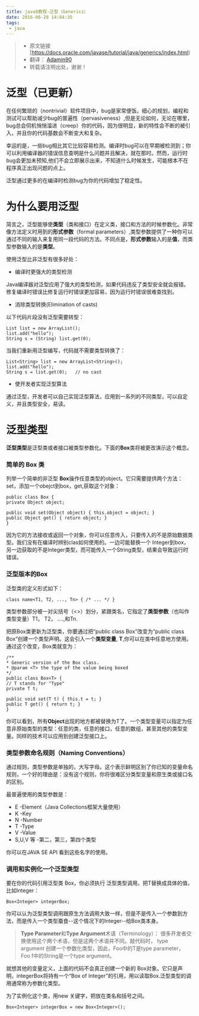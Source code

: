 ```yaml
---
title: java8教程-泛型（Generics）
date: 2016-06-28 14:04:35
tags:
 - java
---
```

> - 原文链接 [https://docs.oracle.com/javase/tutorial/java/generics/index.html)
> - 翻译： [Adamin90](https://github.com/adamin1990)
> - 转载请注明出处，谢谢！

# 泛型（已更新） #

 在任何繁琐的（nontrivial）软件项目中，bug是家常便饭。细心的规划，编程和测试可以帮助减少bug的普遍性（pervasiveness）,但是无论如何，无论在哪里，bug总会伺机悄悄溜进（creep）你的代码，因为很明显，新的特性会不断的被引入，并且你的代码基数会不断变大和复杂。
  
  幸运的是，一些bug相比其它比较容易检测。编译时bug可以在早期被检测到；你可以利用编译器的错误信息查明是什么问题并且解决，就在那时。然而，运行时bug会更加未预知,他们不会立即展示出来，不知道什么时候发生，可能根本不在程序真正出现问题的点上。

泛型通过更多的在编译时检测bug为你的代码增加了稳定性。

# 为什么要用泛型 #

简言之，泛型能够使**类型**（类和接口）在定义类，接口和方法的时候参数化。非常像方法定义时用到的**形式参数**（formal parameters）,类型参数提供了一种你可以通过不同的输入来复用同一段代码的方法。不同点是，**形式参数**输入的是**值**，而类型参数输入的是**类型**。

使用泛型比非泛型有很多好处：

- 编译时更强大的类型检测


 Java编译器对泛型应用了强大的类型检测，如果代码违反了类型安全就会报错。修复编译时错误比修复运行时错误更加容易，因为运行时错误很难查找到。

- 消除类型转换(Elimination of casts)

 以下代码片段没有泛型需要转型：

    List list = new ArrayList();
	list.add("hello");
	String s = (String) list.get(0);
当我们重新用泛型编写，代码就不需要类型转换了：

    List<String> list = new ArrayList<String>();
	list.add("hello");
	String s = list.get(0);   // no cast

- 使开发者实现泛型算法

通过泛型，开发者可以自己实现泛型算法，应用到一系列的不同类型，可以自定义，并且类型安全，易读。

# 泛型类型 #

**泛型类型**是泛型类或者接口被类型参数化。下面的**Box**类将被更改演示这个概念。

### 简单的 Box 类 ###

列举一个简单的非泛型 **Box**操作任意类型的object。它只需要提供两个方法：set，添加一个obejct到box，get,获取这个对象：

    public class Box {
    private Object object;

    public void set(Object object) { this.object = object; }
    public Object get() { return object; }
    }
因为它的方法接收或返回一个对象，你可以任意传入，只要传入的不是原始数据类型。我们没有在编译时辨别clas如何使用的。一边可能替换一个 Integer到box，另一边获取的不是Integer类型，而可能传入一个String类型，结果会导致运行时错误。

### 泛型版本的Box ###

泛型类的定义形式如下：

    class name<T1, T2, ..., Tn> { /* ... */ }

类型参数部分被一对尖括号（<>）划分，紧跟类名，它指定了**类型参数**（也叫作类型变量）T1， T2， ....,和Tn.

把原Box类更新为泛型类，你要通过把“public class Box”改变为“public class Box<T>”创建一个类型声明。这会引入一个**类型变量**, **T**,你可以在类中任意地方使用。通过这个改变，Box类就变为：

    /**
 	* Generic version of the Box class.
 	* @param <T> the type of the value being boxed
 	*/
	public class Box<T> {
    // T stands for "Type"
    private T t;

    public void set(T t) { this.t = t; }
    public T get() { return t; }
	}

你可以看到，所有**Object**出现的地方都被替换为T了。一个类型变量可以指定为任意非原始类型的类型：任意的类，任意的接口，任意的数组，甚至其他的类型变量。同样的技术可以应用到创建泛型接口上。

### 类型参数命名规则（Naming Conventions） ###

通过规则，类型参数是单独的，大写字母。这个表示鲜明区别了你已知的变量命名规则，一个好的理由是：没有这个规则，你将很难区分类型变量和原生类或接口名的区别。

最普遍使用的类型参数是：

- E -Element（Java Collections框架大量使用）
- K -Key
- N -Number
- T -Type
- V -Value 
- S,U,V 等 -第二，第三，第四个类型

你可以在JAVA SE API 看到这些名字的使用。

### 调用和实例化一个泛型类型  ###
要在你的代码引用泛型类 Box，你必须执行 泛型类型调用，把T替换成具体的值，比如Integer： 

    Box<Integer> integerBox;

你可以认为泛型类型调用跟原生方法调用大致一样，但是不是传入一个参数到方法，而是传入一个类型蚕食--这个情况下的Integer--给Box类本身。
> **Type Parameter**和**Type Argument**术语（Terminology）：
> 很多开发者交换使用这个两个术语，但是这两个术语并不同。敲代码时，
> type argument 创建一个参数化类型，因此，Foo<T>中的T是type parameter，Foo<String> f中的String是一个type argument。

就想其他的变量定义，上面的代码不会真正创建一个新的 Box对象。它只是声明，integerBox将持有一个“Box of Integer”的引用，用以读取Box<Integer>.泛型类型的调用通常称为参数化类型。

为了实例化这个类，用new 关键字，把<Integer>放在类名和括号之间。

    Box<Integer> integerBox = new Box<Integer>();


    

